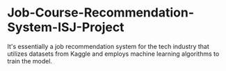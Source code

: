 # Job-Course-Recommendation-System-ISJ-Project
It's essentially a job recommendation system for the tech industry that utilizes datasets from Kaggle and employs machine learning algorithms to train the model.

